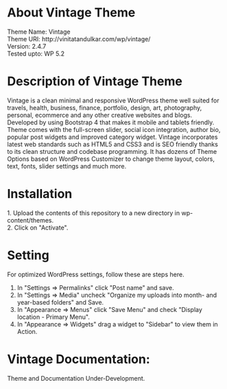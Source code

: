 <h1>About Vintage Theme</h1>
Theme Name: Vintage<br/>
Theme URI: http://vinitatandulkar.com/wp/vintage/ <br/>
Version: 2.4.7 <br/>
Tested upto: WP 5.2 <br/>

<h1>Description of Vintage Theme</h1>
Vintage is a clean minimal and responsive WordPress theme well suited for travels, health, business, finance, portfolio, design, art, photography, personal, ecommerce and any other creative websites and blogs. Developed by using Bootstrap 4 that makes it mobile and tablets friendly. Theme comes with the full-screen slider, social icon integration, author bio, popular post widgets and improved category widget. Vintage incorporates latest web standards such as HTML5 and CSS3 and is SEO friendly thanks to its clean structure and codebase programming. It has dozens of Theme Options based on WordPress Customizer to change theme layout, colors, text, fonts, slider settings and much more. 

<h1>Installation</h1>
1. Upload the contents of this repository to a new directory in wp-content/themes.<br>
2. Click on "Activate".

<h1>Setting</h1>
For optimized WordPress settings, follow these are steps here.

1. In "Settings => Permalinks" click "Post name" and save.
2. In "Settings => Media" uncheck "Organize my uploads into month- and year-based folders" and Save.
3. In "Appearance => Menus" click "Save Menu" and check "Display location - Primary Menu".
4. In "Appearance => Widgets" drag a widget to "Sidebar" to view them in Action.

<h1>Vintage Documentation:</h1>

Theme and Documentation Under-Development.

